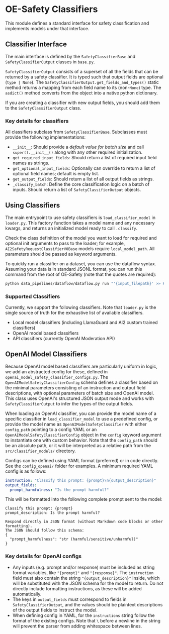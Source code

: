 # OE-Safety Classifiers

This module defines a standard interface for safety classification and implements models under that interface.

## Classifier Interface

The main interface is defined by the `SafetyClassifierBase` and `SafetyClassifierOutput` classes in `base.py`.

`SafetyClassifierOutput` consists of a superset of all the fields that can be returned by a safety classifier. It is typed such that output fields are optional (`type | None`). The `SafetyClassifierOutput.get_fields_and_types()` static method returns a mapping from each field name to its (non-`None`) type. The `asdict()` method converts from the object into a native python dictionary.

If you are creating a classifier with new output fields, you should add them to the `SafetyClassifierOutput` class.

### Key details for classifiers

All classifiers subclass from `SafetyClassifierBase`. Subclasses must provide the following implementations:
- `__init__`: Should provide a *default value for batch size* and call `super().__init__()` along with any other required initialization.
- `get_required_input_fields`: Should return a list of required input field names as strings.
- `get_optional_input_fields`: Optionally can override to return a list of optional field names; default is empty list.
- `get_output_fields`: Should return a list of all output fields as strings.
- `_classify_batch`: Define the core classification logic on a batch of inputs. Should return a list of `SafetyClassifierOutput` objects.

## Using Classifiers

The main entrypoint to use safety classifiers is `load_classifier_model` in `loader.py`. This factory function takes a model name and any necessary kwargs, and returns an initialized model ready to call `.classify`.

Check the class definition of the model you want to load for required and optional init arguments to pass to the loader; for example, `AI2SafetyRequestClassifierV0Base` models require `local_model_path`. All parameters should be passed as keyword arguments.

To quickly run a classifier on a dataset, you can use the dataflow syntax. Assuming your data is in standard JSONL format, you can run this command from the root of OE-Safety (note that the quotes are required):

```bash
python data_pipelines/dataflow/dataflow.py run "'{input_filepath}' >> ReadDataNode() >> ClassifierNode('{model_name}') >> WriteDataNode() >> '{output_filepath}'"
```

### Supported Classifiers

Currently, we support the following classifiers. Note that `loader.py` is the single source of truth for the exhaustive list of available classifiers.
- Local model classifiers (including LlamaGuard and AI2 custom trained classifiers)
- OpenAI model based classifiers
- API classifiers (currently OpenAI Moderation API)

## OpenAI Model Classifiers

Because OpenAI model based classifiers are particularly uniform in logic, we add an abstracted config for these, defined in `openai_model_safety_classifier_configs.py`. The `OpenAIModelSafetyClassifierConfig` schema defines a classifier based on the minimal parameters consisting of an instruction and output field descriptions, with optional parameters of batch size and OpenAI model. This class uses OpenAI's structured JSON output mode and works with `SafetyClassifierOutput` to infer the types of the output fields.

When loading an OpenAI classifier, you can provide the model name of a specific classifier in `load_classifier_model` to use a predefined config, or provide the model name as `OpenAIModelSafetyClassifier` with either `config_path` pointing to a config YAML or an `OpenAIModelSafetyClassifierConfig` object in the `config` keyword argument to instantiate one with custom behavior. Note that the `config_path` should be an absolute path, or it will be interpreted as a relative path from the `src/classifier_models/` directory.

Configs can be defined using YAML format (preferred) or in code directly. See the `config_openai/` folder for examples. A minimum required YAML config is as follows:

```yaml
instruction: "Classify this prompt: {prompt}\n{output_description}"
output_fields:
  prompt_harmfulness: "Is the prompt harmful?"
```

This will be formatted into the following complete prompt sent to the model:

```
Classify this prompt: {prompt}
prompt_description: Is the prompt harmful?

Respond directly in JSON format (without Markdown code blocks or other formatting).
The JSON should follow this schema:
{
  "prompt_harmfulness": "str (harmful/sensitive/unharmful)"
}
```

### Key details for OpenAI configs

- Any inputs (e.g. prompt and/or response) must be included as string format variables, like `"{prompt}"` and `"{response}"`. The `instruction` field must also contain the string `"{output_description}"` inside, which will be substituted with the JSON schema for the model to return. Do not directly include formatting instructions, as these will be added automatically.
- The keys in `output_fields` must correspond to fields in `SafetyClassifierOutput`, and the values should be plaintext descriptions of the output fields to instruct the model.
- When defining config in YAML, for the `instructions` string follow the format of the existing configs. Note that `\` before a newline in the string will prevent the parser from adding whitespace between lines.
